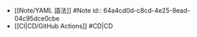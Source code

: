 - [[Note/YAML 語法]] #Note
  id:: 64a4cd0d-c8cd-4e25-8ead-04c95dce0cbe
- [[CI|CD/GitHub Actions]] #CD|CD
